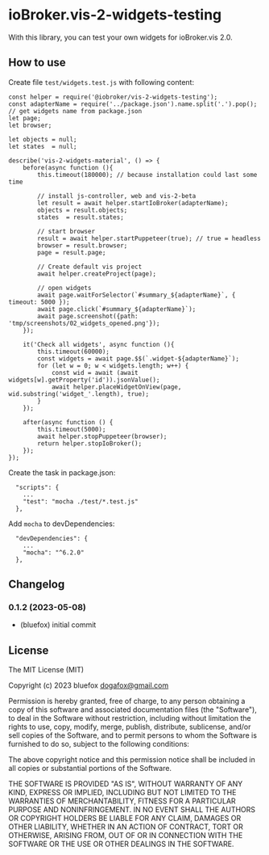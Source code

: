 # ioBroker.vis-2-widgets-testing
With this library, you can test your own widgets for ioBroker.vis 2.0.

## How to use
Create file `test/widgets.test.js` with following content:

```
const helper = require('@iobroker/vis-2-widgets-testing');
const adapterName = require('../package.json').name.split('.').pop(); // get widgets name from package.json
let page;
let browser;

let objects = null;
let states  = null;

describe('vis-2-widgets-material', () => {
    before(async function (){
        this.timeout(180000); // because installation could last some time
        
        // install js-controller, web and vis-2-beta
        let result = await helper.startIoBroker(adapterName);
        objects = result.objects;
        states  = result.states;

        // start browser
        result = await helper.startPuppeteer(true); // true = headless
        browser = result.browser;
        page = result.page;

        // Create default vis project
        await helper.createProject(page);

        // open widgets
        await page.waitForSelector(`#summary_${adapterName}`, { timeout: 5000 });
        await page.click(`#summary_${adapterName}`);
        await page.screenshot({path: 'tmp/screenshots/02_widgets_opened.png'});
    });

    it('Check all widgets', async function (){
        this.timeout(60000);
        const widgets = await page.$$(`.widget-${adapterName}`);
        for (let w = 0; w < widgets.length; w++) {
            const wid = await (await widgets[w].getProperty('id')).jsonValue();
            await helper.placeWidgetOnView(page, wid.substring('widget_'.length), true);
        }
    });

    after(async function () {
        this.timeout(5000);
        await helper.stopPuppeteer(browser);
        return helper.stopIoBroker();
    });
});
```

Create the task in package.json:
```
  "scripts": {
    ...
    "test": "mocha ./test/*.test.js"
  },
```

Add `mocha` to devDependencies:
```
  "devDependencies": {
    ...
    "mocha": "^6.2.0"
  },
```  

## Changelog
<!-- ### **WORK IN PROGRESS** -->
### 0.1.2 (2023-05-08)
* (bluefox) initial commit

## License
The MIT License (MIT)

Copyright (c) 2023 bluefox <dogafox@gmail.com>

Permission is hereby granted, free of charge, to any person obtaining a copy
of this software and associated documentation files (the "Software"), to deal
in the Software without restriction, including without limitation the rights
to use, copy, modify, merge, publish, distribute, sublicense, and/or sell
copies of the Software, and to permit persons to whom the Software is
furnished to do so, subject to the following conditions:

The above copyright notice and this permission notice shall be included in
all copies or substantial portions of the Software.

THE SOFTWARE IS PROVIDED "AS IS", WITHOUT WARRANTY OF ANY KIND, EXPRESS OR
IMPLIED, INCLUDING BUT NOT LIMITED TO THE WARRANTIES OF MERCHANTABILITY,
FITNESS FOR A PARTICULAR PURPOSE AND NONINFRINGEMENT. IN NO EVENT SHALL THE
AUTHORS OR COPYRIGHT HOLDERS BE LIABLE FOR ANY CLAIM, DAMAGES OR OTHER
LIABILITY, WHETHER IN AN ACTION OF CONTRACT, TORT OR OTHERWISE, ARISING FROM,
OUT OF OR IN CONNECTION WITH THE SOFTWARE OR THE USE OR OTHER DEALINGS IN
THE SOFTWARE.